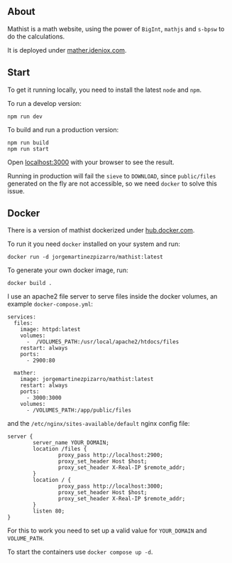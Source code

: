 ## About

Mathist is a math website, using the power of `BigInt`, `mathjs` and `s-bpsw` to do the calculations. 

It is deployed under [mather.ideniox.com](https://mather.ideniox.com).

## Start

To get it running locally, you need to install the latest `node` and `npm`.

To run a develop version:

```
npm run dev
```

To build and run a production version: 

```
npm run build
npm run start
```

Open [localhost:3000](http://localhost:3000) with your browser to see the result.

Running in production will fail the `sieve` to `DOWNLOAD`, since `public/files` generated on the fly are not accessible, so we need `docker` to solve this issue.

## Docker

There is a version of mathist dockerized under [hub.docker.com](https://hub.docker.com/repository/docker/jorgemartinezpizarro/mathist).

To run it you need `docker` installed on your system and run:

```
docker run -d jorgemartinezpizarro/mathist:latest
```

To generate your own docker image, run:

```
docker build .
```

I use an apache2 file server to serve files inside the docker volumes, an example `docker-compose.yml`:

```
services:
  files:
    image: httpd:latest
    volumes:
      -  /VOLUMES_PATH:/usr/local/apache2/htdocs/files
    restart: always
    ports:
      - 2900:80

  mather:
    image: jorgemartinezpizarro/mathist:latest
    restart: always
    ports:
      - 3000:3000
    volumes:
      - /VOLUMES_PATH:/app/public/files
```

and the `/etc/nginx/sites-available/default` nginx config file:

```
server {
        server_name YOUR_DOMAIN;
        location /files {
                proxy_pass http://localhost:2900;
                proxy_set_header Host $host;
                proxy_set_header X-Real-IP $remote_addr;
        }
        location / {
                proxy_pass http://localhost:3000;
                proxy_set_header Host $host;
                proxy_set_header X-Real-IP $remote_addr;
        }
        listen 80;
}
```

For this to work you need to set up a valid value for `YOUR_DOMAIN` and `VOLUME_PATH`.

To start the containers use `docker compose up -d`.
